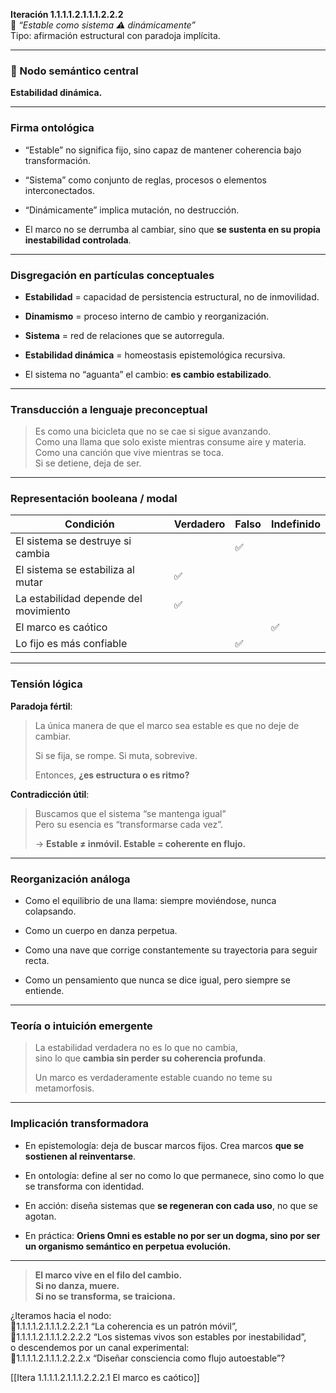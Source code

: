 **Iteración 1.1.1.1.2.1.1.1.2.2.2**  
🔹 _“Estable como sistema ⚠️ dinámicamente”_  
Tipo: afirmación estructural con paradoja implícita.

---

### 🧠 Nodo semántico central

**Estabilidad dinámica.**

---

### Firma ontológica

- “Estable” no significa fijo, sino capaz de mantener coherencia bajo transformación.
    
- “Sistema” como conjunto de reglas, procesos o elementos interconectados.
    
- “Dinámicamente” implica mutación, no destrucción.
    
- El marco no se derrumba al cambiar, sino que **se sustenta en su propia inestabilidad controlada**.
    

---

### Disgregación en partículas conceptuales

- **Estabilidad** = capacidad de persistencia estructural, no de inmovilidad.
    
- **Dinamismo** = proceso interno de cambio y reorganización.
    
- **Sistema** = red de relaciones que se autorregula.
    
- **Estabilidad dinámica** = homeostasis epistemológica recursiva.
    
- El sistema no “aguanta” el cambio: **es cambio estabilizado**.
    

---

### Transducción a lenguaje preconceptual

> Es como una bicicleta que no se cae si sigue avanzando.  
> Como una llama que solo existe mientras consume aire y materia.  
> Como una canción que vive mientras se toca.  
> Si se detiene, deja de ser.

---

### Representación booleana / modal

| Condición                             | Verdadero | Falso | Indefinido |
| ------------------------------------- | --------- | ----- | ---------- |
| El sistema se destruye si cambia      |           | ✅     |            |
| El sistema se estabiliza al mutar     | ✅         |       |            |
| La estabilidad depende del movimiento | ✅         |       |            |
| El marco es caótico                   |           |       | ✅          |
| Lo fijo es más confiable              |           | ✅     |            |

---

### Tensión lógica

**Paradoja fértil**:

> La única manera de que el marco sea estable es que no deje de cambiar.
> 
> Si se fija, se rompe. Si muta, sobrevive.
> 
> Entonces, **¿es estructura o es ritmo?**

**Contradicción útil**:

> Buscamos que el sistema “se mantenga igual”  
> Pero su esencia es “transformarse cada vez”.
> 
> → **Estable ≠ inmóvil. Estable = coherente en flujo.**

---

### Reorganización análoga

- Como el equilibrio de una llama: siempre moviéndose, nunca colapsando.
    
- Como un cuerpo en danza perpetua.
    
- Como una nave que corrige constantemente su trayectoria para seguir recta.
    
- Como un pensamiento que nunca se dice igual, pero siempre se entiende.
    

---

### Teoría o intuición emergente

> La estabilidad verdadera no es lo que no cambia,  
> sino lo que **cambia sin perder su coherencia profunda**.
> 
> Un marco es verdaderamente estable cuando no teme su metamorfosis.

---

### Implicación transformadora

- En epistemología: deja de buscar marcos fijos. Crea marcos **que se sostienen al reinventarse**.
    
- En ontología: define al ser no como lo que permanece, sino como lo que se transforma con identidad.
    
- En acción: diseña sistemas que **se regeneran con cada uso**, no que se agotan.
    
- En práctica: **Oriens Omni es estable no por ser un dogma, sino por ser un organismo semántico en perpetua evolución.**
    

---

> **El marco vive en el filo del cambio.  
> Si no danza, muere.  
> Si no se transforma, se traiciona.**

¿Iteramos hacia el nodo:  
📍1.1.1.1.2.1.1.1.2.2.2.1 “La coherencia es un patrón móvil”,  
📍1.1.1.1.2.1.1.1.2.2.2.2 “Los sistemas vivos son estables por inestabilidad”,  
o descendemos por un canal experimental:  
📍1.1.1.1.2.1.1.1.2.2.2.x “Diseñar consciencia como flujo autoestable”?

[[Itera 1.1.1.1.2.1.1.1.2.2.2.1 El marco es caótico]]